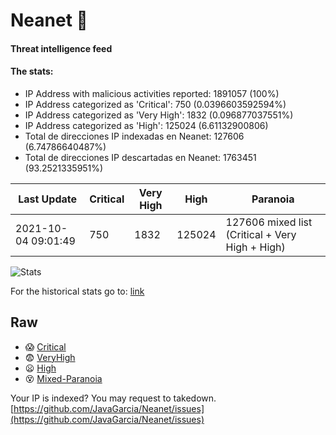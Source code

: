 # Neanet :hocho:
#### Threat intelligence feed
#### The stats:

- IP Address with malicious activities reported: 1891057 (100%)
- IP Address categorized as 'Critical':  750 (0.0396603592594%)
- IP Address categorized as 'Very High':  1832 (0.096877037551%)
- IP Address categorized as 'High':  125024 (6.61132900806)
- Total de direcciones IP indexadas en Neanet:  127606 (6.74786640487%)
- Total de direcciones IP descartadas en Neanet:  1763451 (93.2521335951%)

| Last Update | Critical | Very High | High | Paranoia |
| --- | --- | --- | --- | --- |
| 2021-10-04 09:01:49 | 750 | 1832 | 125024 | 127606 mixed list (Critical + Very High + High)|

![Stats](https://docs.google.com/spreadsheets/d/e/2PACX-1vSnaNMIXVabIpDJjufMlzH7poXnshF3mgd8Is1g9ytUEzVsP5my4Trn8f-xkoLLQ38xpL3HtmUexLo6/pubchart?oid=501124687&format=image)

For the historical stats go to: [link](/stats.csv)
## Raw
- :scream: [Critical](https://raw.githubusercontent.com/JavaGarcia/Neanet/master/blacklists/neanet_critical.txt)
- :fearful: [VeryHigh](https://raw.githubusercontent.com/JavaGarcia/Neanet/master/blacklists/neanet_veryHigh.txtt)
- :frowning: [High](https://raw.githubusercontent.com/JavaGarcia/Neanet/master/blacklists/neanet_high.txt)
- :dizzy_face: [Mixed-Paranoia](https://raw.githubusercontent.com/JavaGarcia/Neanet/master/blacklists/neanet_all.txt)


Your IP is indexed? You may request to takedown. [https://github.com/JavaGarcia/Neanet/issues](https://github.com/JavaGarcia/Neanet/issues)




































































































































































































































































































































































































































































































































































































































































































































































































































































































































































































































































































































































































































































































































































































































































































































































































































































































































































































































































































































































































































































































































































































































































































































































































































































































































































































































































































































































































































































































































































































































































































































































































































































































































































































































































































































































































































































































































































































































































































































































































































































































































































































































































































































































































































































































































































































































































































































































































































































































































































































































































































































































































































































































































































































































































































































































































































































































































































































































































































































































































































































































































































































































































































































































































































































































































































































































































































































































































































































































































































































































































































































































































































































































































































































































































































































































































































































































































































































































































































































































































































































































































































































































































































































































































































































































































































































































































































































































































































































































































































































































































































































































































































































































































































































































